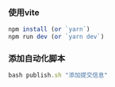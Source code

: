 <!--
 * @Author: 云乐
 * @Date: 2020-12-03 00:59:12
 * @LastEditTime: 2020-12-11 14:37:19
 * @LastEditors: 云乐
 * @Description: 
-->
### 使用vite

```js
npm install (or `yarn`)
npm run dev (or `yarn dev`)
```

### 添加自动化脚本
```js
bash publish.sh "添加提交信息"
```